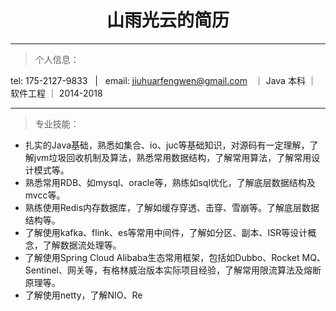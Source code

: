 # <center>山雨光云的简历
---
> 个人信息：  

tel: 175-2127-9833 &nbsp; | &nbsp;  email: jiuhuarfengwen@gmail.com &nbsp; ｜ Java
本科 ｜ 软件工程 ｜ 2014-2018

---
> 专业技能：  

* 扎实的Java基础，熟悉如集合、io、juc等基础知识，对源码有一定理解，了解jvm垃圾回收机制及算法，熟悉常用数据结构，了解常用算法，了解常用设计模式等。
* 熟悉常用RDB、如mysql、oracle等，熟练如sql优化，了解底层数据结构及mvcc等。
* 熟练使用Redis内存数据库，了解如缓存穿透、击穿、雪崩等。了解底层数据结构等。
* 了解使用kafka、flink、es等常用中间件，了解如分区、副本、ISR等设计概念，了解数据流处理等。
* 了解使用Spring Cloud Alibaba生态常用框架，包括如Dubbo、Rocket MQ、Sentinel、网关等，有格林威治版本实际项目经验，了解常用限流算法及熔断原理等。
* 了解使用netty，了解NIO、Re